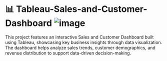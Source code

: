 # 📊 Tableau-Sales-and-Customer-Dashboard ![image](https://github.com/user-attachments/assets/274d0cf6-90b5-4be8-aa85-db792c2420a1)

This project features an interactive Sales and Customer Dashboard built using Tableau, showcasing key business insights through data visualization. The dashboard helps analyze sales trends, customer demographics, and revenue distribution to support data-driven decision-making.
